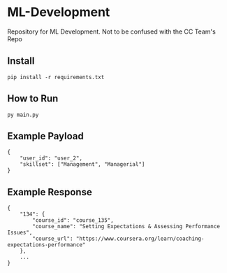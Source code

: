 # ML-Development
Repository for ML Development. Not to be confused with the CC Team's Repo

## Install
```pip install -r requirements.txt```

## How to Run
```py main.py```

## Example Payload
```[json]
{
    "user_id": "user_2",
    "skillset": ["Management", "Managerial"]
}
```

## Example Response
```[json]
{
    "134": {
        "course_id": "course_135",
        "course_name": "Setting Expectations & Assessing Performance Issues",
        "course_url": "https://www.coursera.org/learn/coaching-expectations-performance"
    },
    ...
}
```